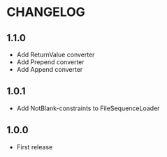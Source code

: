 CHANGELOG
=========

1.1.0
---

 * Add ReturnValue converter
 * Add Prepend converter
 * Add Append converter

1.0.1
---

 * Add NotBlank-constraints to FileSequenceLoader


1.0.0
---

 * First release